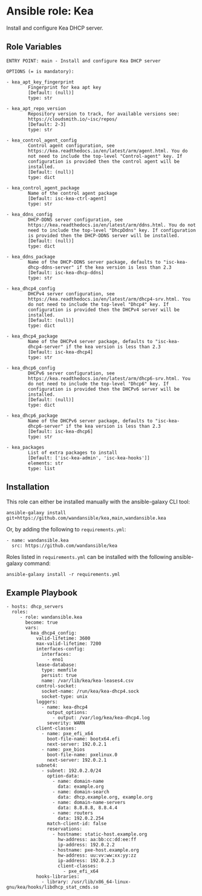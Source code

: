 Ansible role: Kea
=================

Install and configure Kea DHCP server.

Role Variables
--------------

```
ENTRY POINT: main - Install and configure Kea DHCP server

OPTIONS (= is mandatory):

- kea_apt_key_fingerprint
        Fingerprint for kea apt key
        [Default: (null)]
        type: str

- kea_apt_repo_version
        Repository version to track, for available versions see:
        https://cloudsmith.io/~isc/repos/
        [Default: 2-3]
        type: str

- kea_control_agent_config
        Control agent configuration, see
        https://kea.readthedocs.io/en/latest/arm/agent.html. You do
        not need to include the top-level "Control-agent" key. If
        configuration is provided then the control agent will be
        installed.
        [Default: (null)]
        type: dict

- kea_control_agent_package
        Name of the control agent package
        [Default: isc-kea-ctrl-agent]
        type: str

- kea_ddns_config
        DHCP-DDNS server configuration, see
        https://kea.readthedocs.io/en/latest/arm/ddns.html. You do not
        need to include the top-level "DhcpDdns" key. If configuration
        is provided then the DHCP-DDNS server will be installed.
        [Default: (null)]
        type: dict

- kea_ddns_package
        Name of the DHCP-DDNS server package, defaults to "isc-kea-
        dhcp-ddns-server" if the kea version is less than 2.3
        [Default: isc-kea-dhcp-ddns]
        type: str

- kea_dhcp4_config
        DHCPv4 server configuration, see
        https://kea.readthedocs.io/en/latest/arm/dhcp4-srv.html. You
        do not need to include the top-level "Dhcp4" key. If
        configuration is provided then the DHCPv4 server will be
        installed.
        [Default: (null)]
        type: dict

- kea_dhcp4_package
        Name of the DHCPv4 server package, defaults to "isc-kea-
        dhcp4-server" if the kea version is less than 2.3
        [Default: isc-kea-dhcp4]
        type: str

- kea_dhcp6_config
        DHCPv6 server configuration, see
        https://kea.readthedocs.io/en/latest/arm/dhcp6-srv.html. You
        do not need to include the top-level "Dhcp6" key. If
        configuration is provided then the DHCPv6 server will be
        installed.
        [Default: (null)]
        type: dict

- kea_dhcp6_package
        Name of the DHCPv6 server package, defaults to "isc-kea-
        dhcp6-server" if the kea version is less than 2.3
        [Default: isc-kea-dhcp6]
        type: str

- kea_packages
        List of extra packages to install
        [Default: ['isc-kea-admin', 'isc-kea-hooks']]
        elements: str
        type: list
```

Installation
------------

This role can either be installed manually with the ansible-galaxy CLI tool:

    ansible-galaxy install git+https://github.com/wandansible/kea,main,wandansible.kea
     
Or, by adding the following to `requirements.yml`:

    - name: wandansible.kea
      src: https://github.com/wandansible/kea

Roles listed in `requirements.yml` can be installed with the following ansible-galaxy command:

    ansible-galaxy install -r requirements.yml

Example Playbook
----------------

    - hosts: dhcp_servers
      roles:
         - role: wandansible.kea
           become: true
           vars:
             kea_dhcp4_config:
               valid-lifetime: 3600
               max-valid-lifetime: 7200
               interfaces-config:
                 interfaces:
                   - eno1
               lease-database:
                 type: memfile
                 persist: true
                 name: /var/lib/kea/kea-leases4.csv
               control-socket:
                 socket-name: /run/kea/kea-dhcp4.sock
                 socket-type: unix
               loggers:
                 - name: kea-dhcp4
                   output_options:
                     - output: /var/log/kea/kea-dhcp4.log
                   severity: WARN
               client-classes:
                 - name: pxe_efi_x64
                   boot-file-name: bootx64.efi
                   next-server: 192.0.2.1
                 - name: pxe_bios
                   boot-file-name: pxelinux.0
                   next-server: 192.0.2.1
               subnet4:
                 - subnet: 192.0.2.0/24
                   option-data:
                     - name: domain-name
                       data: example.org
                     - name: domain-search
                       data: dhcp.example.org, example.org
                     - name: domain-name-servers
                       data: 8.8.8.8, 8.8.4.4
                     - name: routers
                       data: 192.0.2.254
                   match-client-id: false
                   reservations:
                     - hostname: static-host.example.org
                       hw-address: aa:bb:cc:dd:ee:ff
                       ip-address: 192.0.2.2
                     - hostname: pxe-host.example.org
                       hw-address: uu:vv:ww:xx:yy:zz
                       ip-address: 192.0.2.3
                       client-classes:
                         - pxe_efi_x64
               hooks-libraries:
                 - library: /usr/lib/x86_64-linux-gnu/kea/hooks/libdhcp_stat_cmds.so
